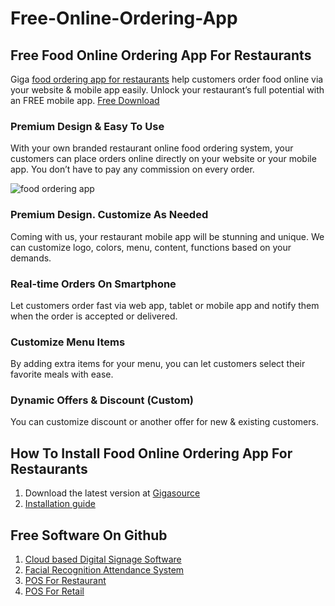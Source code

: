 # Free-Online-Ordering-App
## Free Food Online Ordering App For Restaurants
Giga [food ordering app for restaurants](https://gigasource.io/food-online-ordering/) help customers order food online via your website & mobile app easily. Unlock your restaurant’s full potential with an FREE mobile app.
[Free Download](https://gigasource.io/food-online-ordering/)

### Premium Design & Easy To Use
With your own branded restaurant online food ordering system, your customers can place orders online directly on your website or your mobile app. You don’t have to pay any commission on every order.

![food ordering app](https://gigasource.b-cdn.net/wp-content/uploads/2020/04/Group-905.png "Logo Title Text 1")

### Premium Design. Customize As Needed
Coming with us, your restaurant mobile app will be stunning and unique. We can customize logo, colors, menu, content, functions based on your demands.

### Real-time Orders On Smartphone
Let customers order fast via web app, tablet or mobile app and notify them when the order is accepted or delivered.

### Customize Menu Items
By adding extra items for your menu, you can let customers select their favorite meals with ease.

### Dynamic Offers & Discount (Custom)
You can customize discount or another offer for new & existing customers.

## How To Install Food Online Ordering App For Restaurants
1. Download the latest version at [Gigasource](https://gigasource.io/food-online-ordering/)
2. [Installation guide](https://gigasource.io/food-online-ordering/)

## Free Software On Github
1. [Cloud based Digital Signage Software](https://gigasource.io/cloud-signage/)
2. [Facial Recognition Attendance System](https://gigasource.io/face-attendance/)
3. [POS For Restaurant](https://gigasource.io/pos-restaurant/)
4. [POS For Retail](https://gigasource.io/pos-retail/)
